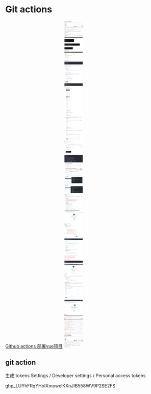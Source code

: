 # Git actions

[Github actions 部署vue项目](https://blog.csdn.net/dikentoujing99/article/details/103681903)
![Github actions 部署vue项目](github_actions.png)

## git action

生成 tokens  Settings / Developer settings / Personal access tokens

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
